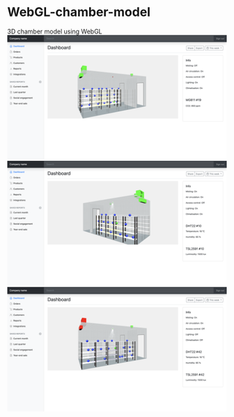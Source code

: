 # WebGL-chamber-model
3D chamber model using WebGL
![](https://github.com/alex20santos/WebGL-chamber-model/blob/master/static/img/4.png)
![](https://github.com/alex20santos/WebGL-chamber-model/blob/master/static/img/5.png)
![](https://github.com/alex20santos/WebGL-chamber-model/blob/master/static/img/6.png)
